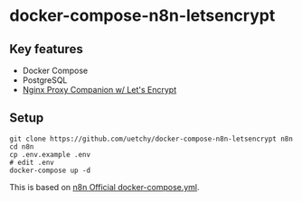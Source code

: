 # docker-compose-n8n-letsencrypt

## Key features

- Docker Compose
- PostgreSQL
- [Nginx Proxy Companion w/ Let's Encrypt](https://github.com/JrCs/docker-letsencrypt-nginx-proxy-companion)

## Setup

```
git clone https://github.com/uetchy/docker-compose-n8n-letsencrypt n8n
cd n8n
cp .env.example .env
# edit .env
docker-compose up -d
```

This is based on [n8n Official docker-compose.yml](https://github.com/n8n-io/n8n/tree/master/docker/compose/withPostgres).
